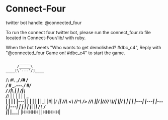 Connect-Four
============

twitter bot handle: @connected_four

To run the connect four twitter bot, please run the connect_four.rb file located in Connect-Four/lib/ with ruby.

When the bot tweets "Who wants to get demolished? #dbc_c4",
Reply with "@connected_four Game on! #dbc_c4" to start the game.

          _____
         /_____\
    ____[\`---'/]____
   /\ #\ \_____/ /# /\
  /  \# \_.---._/ #/  \
 /   /|\  |   |  /|\   \
/___/ | | |   | | | \___\
|  |  | | |---| | |  |  |
|__|  \_| |_#_| |_/  |__|
//\\  <\ _//^\\_ />  //\\
\||/  |\//// \\\\/|  \||/
      |   |   |   |
      |---|   |---|
      |---|   |---|
      |   |   |   |
      |___|   |___|
      /   \   /   \
     |_____| |_____|
     |HHHHH| |HHHHH|